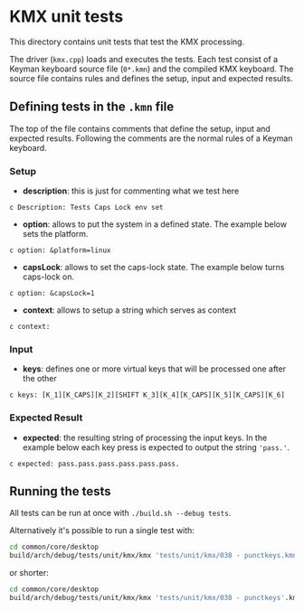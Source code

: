 # KMX unit tests

This directory contains unit tests that test the KMX processing.

The driver (`kmx.cpp`) loads and executes the tests. Each test consist of a
Keyman keyboard source file (`0*.kmn`) and the compiled KMX keyboard.
The source file contains rules and defines the setup, input and expected results.

## Defining tests in the `.kmn` file

The top of the file contains comments that define the setup, input and expected results.
Following the comments are the normal rules of a Keyman keyboard.

### Setup

- **description**: this is just for commenting what we test here

```text
c Description: Tests Caps Lock env set
```

- **option**: allows to put the system in a defined state. The example below sets the platform.

```text
c option: &platform=linux
```

- **capsLock**: allows to set the caps-lock state. The example below turns
  caps-lock on.

```text
c option: &capsLock=1
```

- **context**: allows to setup a string which serves as context

```text
c context:
```

### Input

- **keys**: defines one or more virtual keys that will be processed one after the
  other

```text
c keys: [K_1][K_CAPS][K_2][SHIFT K_3][K_4][K_CAPS][K_5][K_CAPS][K_6]
```

### Expected Result

- **expected**: the resulting string of processing the input keys. In the example
  below each key press is expected to output the string `'pass.'`.

```text
c expected: pass.pass.pass.pass.pass.pass.
```

## Running the tests

All tests can be run at once with `./build.sh --debug tests`.

Alternatively it's possible to run a single test with:

```bash
cd common/core/desktop
build/arch/debug/tests/unit/kmx/kmx 'tests/unit/kmx/038 - punctkeys.kmn' 'tests/unit/kmx/038 - punctkeys.kmx'
```

or shorter:

```bash
cd common/core/desktop
build/arch/debug/tests/unit/kmx/kmx 'tests/unit/kmx/038 - punctkeys'.km{n,x}
```
